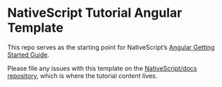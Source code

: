 # NativeScript Tutorial Angular Template

This repo serves as the starting point for NativeScript’s [Angular Getting Started Guide](https://docs.nativescript.org/angular/tutorial/ng-chapter-0).

Please file any issues with this template on the [NativeScript/docs repository](https://github.com/nativescript/docs), which is where the tutorial content lives.